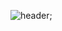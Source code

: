 ![header](https://capsule-render.vercel.app/api?type=wave&color=auto&height=250&section=header&text=LineHero's%20Github&fontSize=80);
<!--
**LineHero/LineHero** is a ✨ _special_ ✨ repository because its `README.md` (this file) appears on your GitHub profile.

Here are some ideas to get you started:

- 🔭 I’m currently working on ...
- 🌱 I’m currently learning ...
- 👯 I’m looking to collaborate on ...
- 🤔 I’m looking for help with ...
- 💬 Ask me about ...
- 📫 How to reach me: ...
- 😄 Pronouns: ...
- ⚡ Fun fact: ...
-->

<!-- 주석 --><!--글씨강조 ** ** / 줄바꿈 <br> 스페이스바 2번 잇앙-->

<!-- 인사말 -->

<!-- 나에 대한 설명 -->

<!-- 연락 정보 -->

<!-- 관심분야 -->

<!-- 최근 프로젝트 -->

<!-- 사용할 수 있는 언어 및 툴 -->

<!-- 기타 (github 통계) -->

<!-- 기타 (github 사용 언어 그래프) -->

<!-- 방문자수 -->


